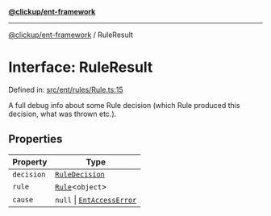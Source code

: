 [**@clickup/ent-framework**](../README.md)

***

[@clickup/ent-framework](../globals.md) / RuleResult

# Interface: RuleResult

Defined in: [src/ent/rules/Rule.ts:15](https://github.com/clickup/ent-framework/blob/master/src/ent/rules/Rule.ts#L15)

A full debug info about some Rule decision (which Rule produced this
decision, what was thrown etc.).

## Properties

| Property | Type |
| ------ | ------ |
| <a id="decision"></a> `decision` | [`RuleDecision`](../type-aliases/RuleDecision.md) |
| <a id="rule"></a> `rule` | [`Rule`](../classes/Rule.md)\<`object`\> |
| <a id="cause"></a> `cause` | `null` \| [`EntAccessError`](../classes/EntAccessError.md) |
